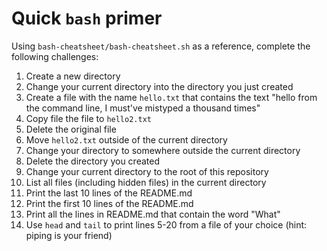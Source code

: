 # Quick `bash` primer

Using `bash-cheatsheet/bash-cheatsheet.sh` as a reference, complete the following challenges:

1. Create a new directory
1. Change your current directory into the directory you just created
1. Create a file with the name `hello.txt` that contains the text "hello from the command line, I must've mistyped a thousand times"
1. Copy file the file to `hello2.txt`
1. Delete the original file
1. Move `hello2.txt` outside of the current directory
1. Change your directory to somewhere outside the current directory
1. Delete the directory you created
1. Change your current directory to the root of this repository
1. List all files (including hidden files) in the current directory
1. Print the last 10 lines of the README.md
1. Print the first 10 lines of the README.md
1. Print all the lines in README.md that contain the word "What"
1. Use `head` and `tail` to print lines 5-20 from a file of your choice (hint: piping is your friend)
